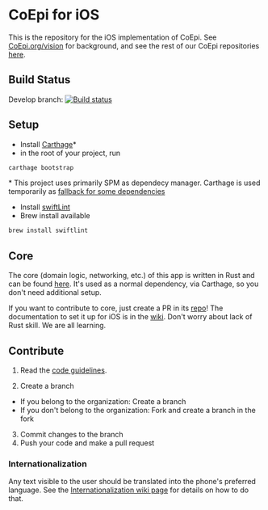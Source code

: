 # CoEpi for iOS

This is the repository for the iOS implementation of CoEpi. See [CoEpi.org/vision](https://www.coepi.org/vision.html) for background, and see the rest of our CoEpi repositories [here](https://github.com/Co-Epi). 

## Build Status

Develop branch: [![Build status](https://build.appcenter.ms/v0.1/apps/d7359ba7-b4c3-4827-854f-a7c16628b2fe/branches/develop/badge)](https://appcenter.ms/users/scottleibrand/apps/CoEpi-iOS/build/branches/develop)

## Setup

- Install [Carthage](https://github.com/Carthage/Carthage)*
- in the root of your project, run
```ruby
carthage bootstrap
```
\* This project uses primarily SPM as dependecy manager. Carthage is used temporarily as [fallback for some dependencies](https://github.com/Co-Epi/app-ios/wiki/Architecture) 

- Install [swiftLint](https://github.com/realm/SwiftLint/releases)
- Brew install available
``` ruby
brew install swiftlint
```

## Core

The core (domain logic, networking, etc.) of this app is written in Rust and can be found [here](https://github.com/Co-Epi/app-backend-rust). It's used as a normal dependency, via Carthage, so you don't need additional setup.

If you want to contribute to core, just create a PR in its [repo](https://github.com/Co-Epi/app-backend-rust)! The documentation to set it up for iOS is in the [wiki](https://github.com/Co-Epi/app-backend-rust/wiki/Building-library-for-iOS). Don't worry about lack of Rust skill. We are all learning.

## Contribute

1. Read the [code guidelines](https://github.com/Co-Epi/app-ios/wiki/Code-guidelines).

2. Create a branch
- If you belong to the organization:
Create a branch
- If you don't belong to the organization:
Fork and create a branch in the fork

3. Commit changes to the branch
4. Push your code and make a pull request

### Internationalization

Any text visible to the user should be translated into the phone's preferred language.
See the [Internationalization wiki page](https://github.com/Co-Epi/app-ios/wiki/Internationalization) for details on how to do that.
